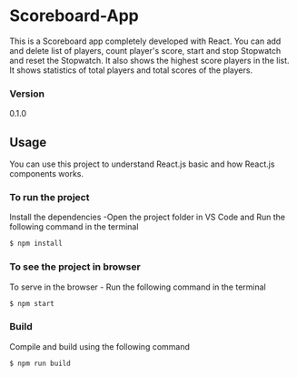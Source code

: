 # Scoreboard-App
This is a Scoreboard app completely developed with React. You can add and delete list of players, count player's score, start and stop Stopwatch and reset the Stopwatch. It also shows the highest score players in the list. It shows statistics of total players and total scores of the players.

### Version
0.1.0

## Usage
You can use this project to understand React.js basic and how React.js components works.
### To run the project

Install the dependencies -Open the project folder in VS Code and Run the following command in the terminal

```sh
$ npm install
```

### To see the project in browser
To serve in the browser  - Run the following command in the terminal

```sh
$ npm start
```

### Build
Compile and build using the following command

```sh
$ npm run build
```
